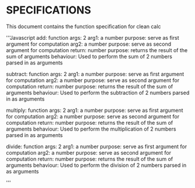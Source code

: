 # SPECIFICATIONS
This document contains the function specification for clean calc

'''Javascript
add: function
	args: 2
		arg1: a number
			purpose: serve as first argument for computation
		arg2: a number
			purpose: serve as second argument for computation
		return: number
			purpose: returns the result of the sum of arguments
		behaviour: Used to perform the sum of 2 numbers parsed in as arguments


subtract: function
	args: 2
		arg1: a number
			purpose: serve as first argument for computation
		arg2: a number
			purpose: serve as second argument for computation
		return: number
			purpose: returns the result of the sum of arguments
		behaviour: Used to perform the subtraction of 2 numbers parsed in as arguments


multiply: function
	args: 2
		arg1: a number
			purpose: serve as first argument for computation
		arg2: a number
			purpose: serve as second argument for computation
		return: number
			purpose: returns the result of the sum of arguments
		behaviour: Used to perform the multiplication of 2 numbers parsed in as arguments

divide: function
	args: 2
		arg1: a number
			purpose: serve as first argument for computation
		arg2: a number
			purpose: serve as second argument for computation
		return: number
			purpose: returns the result of the sum of arguments
		behaviour: Used to perform the division of 2 numbers parsed in as arguments

'''
